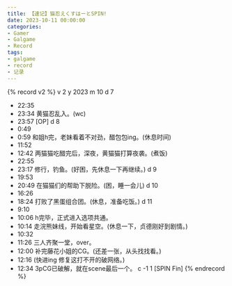 ```yaml
---
title: 【速记】猫忍えくすはーとSPIN!
date: 2023-10-11 00:00:00
categories:
- Gamer
- Galgame
- Record
tags:
- galgame
- record
- 记录
---
```


{% record v2 %}
v 2
y 2023
m 10
d 7
- 22:35
- 23:34
黄猫忍乱入。(wc)
- 23:57
[OP]
d 8
- 0:49
- 0:59
和姐h完，老妹看着不对劲，醋包包ing。(休息时间)
- 11:52
- 12:42
两猫猫吃醋完后，深夜，黄猫猫打算夜袭。(煮饭)
- 22:55
- 23:17
修行，钓鱼。(好困，先休息一下再继续。)
d 9
- 19:53
- 20:49
在猫猫们的帮助下脱险。(困，睡一会儿)
d 10
- 16:26
- 18:24
打败了黑蛋组合团。(休息，准备吃饭。)
d 11
- 9:10
- 10:06
h完毕，正式进入选项共通。
- 10:14
走浣熊妹线，开始看星空。(休息一下，贞德刚好到剧情。)
- 10:32
- 11:26
三人齐聚一堂，over。
- 12:00
补完藤花小姐的CG。(还差一张，从头找找看。)
- 12:16
(快进ing 修复这打不开的破网络。)
- 12:34
3pCG已破解，就在scene最后一个。
c -1 1 [SPIN Fin]
{% endrecord %}